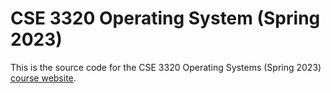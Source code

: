 # CSE 3320 Operating System (Spring 2023)

This is the source code for the CSE 3320 Operating Systems (Spring
2023) [course website](http://www.uta.edu/~tbakker/teaching/cse.3320.sp23).

